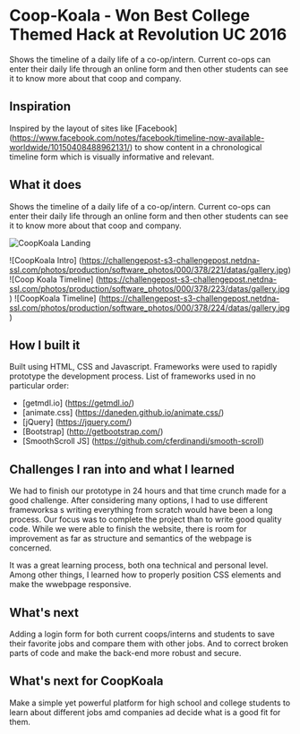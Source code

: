 # Coop-Koala - Won Best College Themed Hack at Revolution UC 2016
Shows the timeline of a daily life of a co-op/intern. Current co-ops can enter their daily life through an online form and then other students can see it to know more about that coop and company. 

## Inspiration
Inspired by the layout of sites like [Facebook] (https://www.facebook.com/notes/facebook/timeline-now-available-worldwide/10150408488962131/) to show content in a chronological timeline form which is visually informative and relevant. 

## What it does
Shows the timeline of a daily life of a co-op/intern. Current co-ops can enter their daily life through an online form and then other students can see it to know more about that coop and company.

![CoopKoala Landing](https://challengepost-s3-challengepost.netdna-ssl.com/photos/production/software_photos/000/378/220/datas/gallery.jpg)

![CoopKoala Intro] (https://challengepost-s3-challengepost.netdna-ssl.com/photos/production/software_photos/000/378/221/datas/gallery.jpg)
![Coop Koala Timeline] (https://challengepost-s3-challengepost.netdna-ssl.com/photos/production/software_photos/000/378/223/datas/gallery.jpg)
![CoopKoala Timeline] (https://challengepost-s3-challengepost.netdna-ssl.com/photos/production/software_photos/000/378/224/datas/gallery.jpg)
## How I built it
Built using HTML, CSS and Javascript. Frameworks were used to rapidly prototype the development process. 
List of frameworks used in no particular order:
- [getmdl.io] (https://getmdl.io/)
- [animate.css] (https://daneden.github.io/animate.css/)
- [jQuery] (https://jquery.com/)
- [Bootstrap] (http://getbootstrap.com/)
- [SmoothScroll JS] (https://github.com/cferdinandi/smooth-scroll)

## Challenges I ran into and what I learned
We had to finish our prototype in 24 hours and that time crunch made for a good challenge. After considering many options, I had to use different frameworksa s writing everything from scratch would have been a long process. Our focus was to complete the project than to write good quality code. While we were able to finish the website, there is room for improvement as far as structure and semantics of the webpage is concerned. 

It was a great learning process, both ona technical and personal level. Among other things, I learned how to properly position CSS elements and make the wwebpage responsive.

## What's next
Adding a login form for both current coops/interns and students to save their favorite jobs and compare them with other jobs. And to correct broken parts of code and make the back-end more robust and secure.

## What's next for CoopKoala 
Make a simple yet powerful platform for high school and college students to learn about different jobs amd companies ad decide what is a good fit for them.
